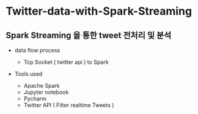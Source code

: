 # Twitter-data-with-Spark-Streaming
## Spark Streaming 을 통한 tweet 전처리 및 분석 

- data flow process

  - Tcp Socket ( twitter api ) to Spark

- Tools used
  - Apache Spark
  - Jupyter notebook
  - Pycharm
  - Twitter API ( Filter realtime Tweets )
